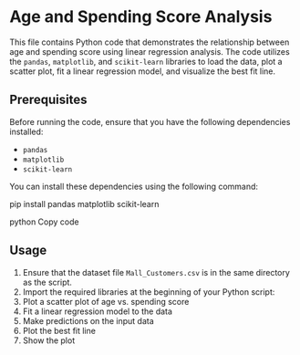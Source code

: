 # Age and Spending Score Analysis

This file contains Python code that demonstrates the relationship between age and spending score using linear regression analysis. The code utilizes the `pandas`, `matplotlib`, and `scikit-learn` libraries to load the data, plot a scatter plot, fit a linear regression model, and visualize the best fit line.

## Prerequisites

Before running the code, ensure that you have the following dependencies installed:

- `pandas`
- `matplotlib`
- `scikit-learn`

You can install these dependencies using the following command:

pip install pandas matplotlib scikit-learn

python
Copy code

## Usage

1. Ensure that the dataset file `Mall_Customers.csv` is in the same directory as the script.
2. Import the required libraries at the beginning of your Python script:
3. Plot a scatter plot of age vs. spending score
4. Fit a linear regression model to the data
5. Make predictions on the input data
6. Plot the best fit line
7. Show the plot




